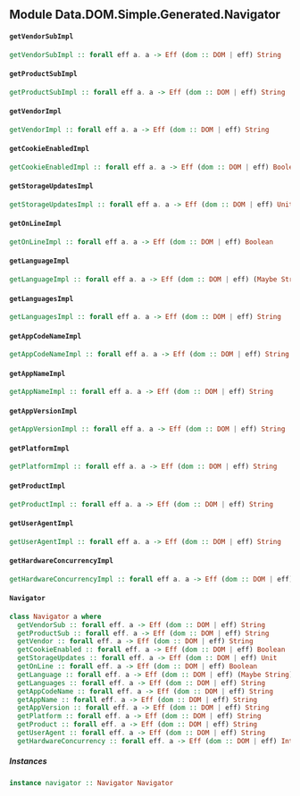 ## Module Data.DOM.Simple.Generated.Navigator

#### `getVendorSubImpl`

``` purescript
getVendorSubImpl :: forall eff a. a -> Eff (dom :: DOM | eff) String
```

#### `getProductSubImpl`

``` purescript
getProductSubImpl :: forall eff a. a -> Eff (dom :: DOM | eff) String
```

#### `getVendorImpl`

``` purescript
getVendorImpl :: forall eff a. a -> Eff (dom :: DOM | eff) String
```

#### `getCookieEnabledImpl`

``` purescript
getCookieEnabledImpl :: forall eff a. a -> Eff (dom :: DOM | eff) Boolean
```

#### `getStorageUpdatesImpl`

``` purescript
getStorageUpdatesImpl :: forall eff a. a -> Eff (dom :: DOM | eff) Unit
```

#### `getOnLineImpl`

``` purescript
getOnLineImpl :: forall eff a. a -> Eff (dom :: DOM | eff) Boolean
```

#### `getLanguageImpl`

``` purescript
getLanguageImpl :: forall eff a. a -> Eff (dom :: DOM | eff) (Maybe String)
```

#### `getLanguagesImpl`

``` purescript
getLanguagesImpl :: forall eff a. a -> Eff (dom :: DOM | eff) String
```

#### `getAppCodeNameImpl`

``` purescript
getAppCodeNameImpl :: forall eff a. a -> Eff (dom :: DOM | eff) String
```

#### `getAppNameImpl`

``` purescript
getAppNameImpl :: forall eff a. a -> Eff (dom :: DOM | eff) String
```

#### `getAppVersionImpl`

``` purescript
getAppVersionImpl :: forall eff a. a -> Eff (dom :: DOM | eff) String
```

#### `getPlatformImpl`

``` purescript
getPlatformImpl :: forall eff a. a -> Eff (dom :: DOM | eff) String
```

#### `getProductImpl`

``` purescript
getProductImpl :: forall eff a. a -> Eff (dom :: DOM | eff) String
```

#### `getUserAgentImpl`

``` purescript
getUserAgentImpl :: forall eff a. a -> Eff (dom :: DOM | eff) String
```

#### `getHardwareConcurrencyImpl`

``` purescript
getHardwareConcurrencyImpl :: forall eff a. a -> Eff (dom :: DOM | eff) Int
```

#### `Navigator`

``` purescript
class Navigator a where
  getVendorSub :: forall eff. a -> Eff (dom :: DOM | eff) String
  getProductSub :: forall eff. a -> Eff (dom :: DOM | eff) String
  getVendor :: forall eff. a -> Eff (dom :: DOM | eff) String
  getCookieEnabled :: forall eff. a -> Eff (dom :: DOM | eff) Boolean
  getStorageUpdates :: forall eff. a -> Eff (dom :: DOM | eff) Unit
  getOnLine :: forall eff. a -> Eff (dom :: DOM | eff) Boolean
  getLanguage :: forall eff. a -> Eff (dom :: DOM | eff) (Maybe String)
  getLanguages :: forall eff. a -> Eff (dom :: DOM | eff) String
  getAppCodeName :: forall eff. a -> Eff (dom :: DOM | eff) String
  getAppName :: forall eff. a -> Eff (dom :: DOM | eff) String
  getAppVersion :: forall eff. a -> Eff (dom :: DOM | eff) String
  getPlatform :: forall eff. a -> Eff (dom :: DOM | eff) String
  getProduct :: forall eff. a -> Eff (dom :: DOM | eff) String
  getUserAgent :: forall eff. a -> Eff (dom :: DOM | eff) String
  getHardwareConcurrency :: forall eff. a -> Eff (dom :: DOM | eff) Int
```

##### Instances
``` purescript
instance navigator :: Navigator Navigator
```


